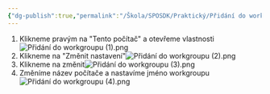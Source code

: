 ```yaml
---
{"dg-publish":true,"permalink":"/Škola/SPOSDK/Praktický/Přidání do workgroupu/","created":"2024-04-20T20:40:51.901+02:00","updated":"2024-04-20T22:04:22.490+02:00"}
---
```


1. Klikneme pravým na "Tento počítač" a otevřeme vlastnosti![Přidání do workgroupu (1).png](/img/user/%C5%A0kola/SPOSDK/Praktick%C3%BD/Screenshoty/P%C5%99id%C3%A1n%C3%AD%20do%20workgroupu/P%C5%99id%C3%A1n%C3%AD%20do%20workgroupu%20(1).png)
2. Klikneme na "Změnit nastavení"![Přidání do workgroupu (2).png](/img/user/%C5%A0kola/SPOSDK/Praktick%C3%BD/Screenshoty/P%C5%99id%C3%A1n%C3%AD%20do%20workgroupu/P%C5%99id%C3%A1n%C3%AD%20do%20workgroupu%20(2).png)
3. Klikneme na změnit![Přidání do workgroupu (3).png](/img/user/%C5%A0kola/SPOSDK/Praktick%C3%BD/Screenshoty/P%C5%99id%C3%A1n%C3%AD%20do%20workgroupu/P%C5%99id%C3%A1n%C3%AD%20do%20workgroupu%20(3).png)
4. Změníme název počítače a nastavíme jméno workgroupu![Přidání do workgroupu (4).png](/img/user/%C5%A0kola/SPOSDK/Praktick%C3%BD/Screenshoty/P%C5%99id%C3%A1n%C3%AD%20do%20workgroupu/P%C5%99id%C3%A1n%C3%AD%20do%20workgroupu%20(4).png)